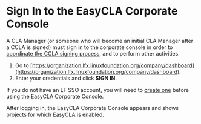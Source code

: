 # Sign In to the EasyCLA Corporate Console

A CLA Manager \(or someone who will become an initial CLA Manager after a CCLA is signed\) must sign in to the corporate console in order to [coordinate the CCLA signing process](coordinate-signing-ccla.md), and to perform other activities.

1. Go to [https://organization.lfx.linuxfoundation.org/company/dashboard](https://organization.lfx.linuxfoundation.org/company/dashboard).
2. Enter your credentials and click **SIGN IN**.

If you do not have an LF SSO account, you will need to [create one](https://docs.linuxfoundation.org/lfx/sso/create-an-account) before using the EasyCLA Corporate Console.

After logging in, the EasyCLA Corporate Console appears and shows projects for which EasyCLA is enabled.

